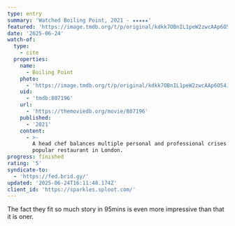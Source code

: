 ```yaml
---
type: entry
summary: 'Watched Boiling Point, 2021 - ★★★★★'
featured: 'https://image.tmdb.org/t/p/original/kdkk7OBnIL1peW2zwcAAp6O54Jo.jpg'
date: '2025-06-24'
watch-of:
  type:
    - cite
  properties:
    name:
      - Boiling Point
    photo:
      - 'https://image.tmdb.org/t/p/original/kdkk7OBnIL1peW2zwcAAp6O54Jo.jpg'
    uid:
      - 'tmdb:807196'
    url:
      - 'https://themoviedb.org/movie/807196'
    published:
      - '2021'
    content:
      - >-
        A head chef balances multiple personal and professional crises at a
        popular restaurant in London.
progress: finished
rating: '5'
syndicate-to:
  - 'https://fed.brid.gy/'
updated: '2025-06-24T16:11:48.174Z'
client_id: 'https://sparkles.sploot.com/'
---
```

The fact they fit so much story in 95mins is even more impressive than that it is oner.
